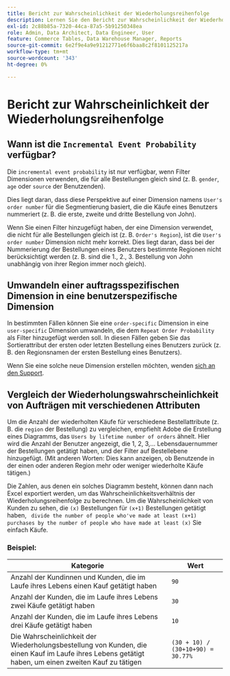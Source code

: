 ```yaml
---
title: Bericht zur Wahrscheinlichkeit der Wiederholungsreihenfolge
description: Lernen Sie den Bericht zur Wahrscheinlichkeit der Wiederholungsreihenfolge kennen und verstehen Sie ihn.
exl-id: 2c88b85a-7320-44ca-87a5-5b91250348ea
role: Admin, Data Architect, Data Engineer, User
feature: Commerce Tables, Data Warehouse Manager, Reports
source-git-commit: 6e2f9e4a9e91212771e6f6baa8c2f8101125217a
workflow-type: tm+mt
source-wordcount: '343'
ht-degree: 0%

---
```


# Bericht zur Wahrscheinlichkeit der Wiederholungsreihenfolge

## Wann ist die `Incremental Event Probability` verfügbar?

Die `incremental event probability` ist nur verfügbar, wenn Filter Dimensionen verwenden, die für alle Bestellungen gleich sind (z. B. `gender`, `age` oder `source` der Benutzenden).

Dies liegt daran, dass diese Perspektive auf einer Dimension namens `User's order number` für die Segmentierung basiert, die die Käufe eines Benutzers nummeriert (z. B. die erste, zweite und dritte Bestellung von John).

Wenn Sie einen Filter hinzugefügt haben, der eine Dimension verwendet, die nicht für alle Bestellungen gleich ist (z. B. `Order's Region`), ist die `User's order number` Dimension nicht mehr korrekt. Dies liegt daran, dass bei der Nummerierung der Bestellungen eines Benutzers bestimmte Regionen nicht berücksichtigt werden (z. B. sind die 1., 2., 3. Bestellung von John unabhängig von ihrer Region immer noch gleich).

## Umwandeln einer auftragsspezifischen Dimension in eine benutzerspezifische Dimension

In bestimmten Fällen können Sie eine `order-specific` Dimension in eine `user-specific` Dimension umwandeln, die dem `Repeat Order Probability` als Filter hinzugefügt werden soll. In diesen Fällen geben Sie das Sortierattribut der ersten oder letzten Bestellung eines Benutzers zurück (z. B. den Regionsnamen der ersten Bestellung eines Benutzers).

Wenn Sie eine solche neue Dimension erstellen möchten, wenden [&#x200B; sich an den Support](https://experienceleague.adobe.com/docs/commerce-knowledge-base/kb/troubleshooting/miscellaneous/mbi-service-policies.html?lang=de).

## Vergleich der Wiederholungswahrscheinlichkeit von Aufträgen mit verschiedenen Attributen

Um die Anzahl der wiederholten Käufe für verschiedene Bestellattribute (z. B. die `region` der Bestellung) zu vergleichen, empfiehlt Adobe die Erstellung eines Diagramms, das `Users by lifetime number of orders` ähnelt. Hier wird die Anzahl der Benutzer angezeigt, die 1, 2, 3,… Lebensdauernummer der Bestellungen getätigt haben, und der Filter auf Bestellebene hinzugefügt. (Mit anderen Worten: Dies kann anzeigen, ob Benutzende in der einen oder anderen Region mehr oder weniger wiederholte Käufe tätigen.)

Die Zahlen, aus denen ein solches Diagramm besteht, können dann nach Excel exportiert werden, um das Wahrscheinlichkeitsverhältnis der Wiederholungsreihenfolge zu berechnen. Um die Wahrscheinlichkeit von Kunden zu sehen, die `(x)` Bestellungen für `(x+1)` Bestellungen getätigt haben, ` divide the number of people who've made at least (x+1) purchases by the number of people who have made at least (x)` Sie einfach Käufe.

### Beispiel:

| Kategorie | Wert |
|---|---|
| Anzahl der Kundinnen und Kunden, die im Laufe ihres Lebens einen Kauf getätigt haben | `90` |
| Anzahl der Kunden, die im Laufe ihres Lebens zwei Käufe getätigt haben | `30` |
| Anzahl der Kunden, die im Laufe ihres Lebens drei Käufe getätigt haben | `10` |
| Die Wahrscheinlichkeit der Wiederholungsbestellung von Kunden, die einen Kauf im Laufe ihres Lebens getätigt haben, um einen zweiten Kauf zu tätigen | `(30 + 10) / (30+10+90) = 30.77%` |
